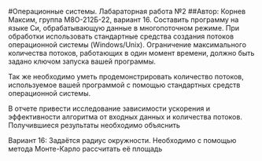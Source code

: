 #Операционные системы. Лабараторная работа №2
##Автор: Корнев Максим, группа М8О-212Б-22, вариант 16.
    Составить программу на языке Си, обрабатывающую данные в многопоточном режиме. При
обработки использовать стандартные средства создания потоков операционной системы
(Windows/Unix). Ограничение максимального количества потоков, работающих в один момент
времени, должно быть задано ключом запуска вашей программы.

Так же необходимо уметь продемонстрировать количество потоков, используемое вашей
программой с помощью стандартных средств операционной системы.

В отчете привести исследование зависимости ускорения и эффективности алгоритма от входных
данных и количества потоков. Получившиеся результаты необходимо объяснить

Вариант 16: Задаётся радиус окружности. Необходимо с помощью метода Монте-Карло рассчитать её
площадь
